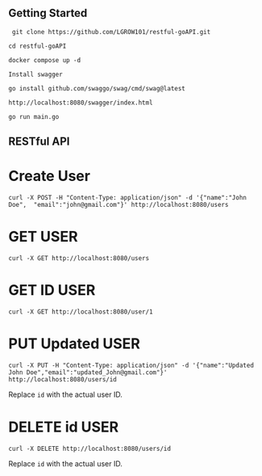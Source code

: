 ## Getting Started

```
 git clone https://github.com/LGROW101/restful-goAPI.git

cd restful-goAPI

docker compose up -d

Install swagger

go install github.com/swaggo/swag/cmd/swag@latest

http://localhost:8080/swagger/index.html

go run main.go

```

## RESTful API

# Create User

```
curl -X POST -H "Content-Type: application/json" -d '{"name":"John Doe",  "email":"john@gmail.com"}' http://localhost:8080/users

```

# GET USER

```
curl -X GET http://localhost:8080/users

```

# GET ID USER

```
curl -X GET http://localhost:8080/user/1

```

# PUT Updated USER

```
curl -X PUT -H "Content-Type: application/json" -d '{"name":"Updated John Doe","email":"updated_John@gmail.com"}' http://localhost:8080/users/id

```

Replace `id` with the actual user ID.

# DELETE id USER

```
curl -X DELETE http://localhost:8080/users/id

```

Replace `id` with the actual user ID.
